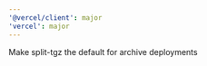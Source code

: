 ```yaml
---
'@vercel/client': major
'vercel': major
---
```


Make split-tgz the default for archive deployments

